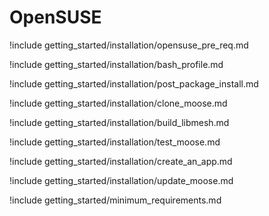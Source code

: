 # OpenSUSE

!include getting_started/installation/opensuse_pre_req.md

!include getting_started/installation/bash_profile.md

!include getting_started/installation/post_package_install.md

!include getting_started/installation/clone_moose.md

!include getting_started/installation/build_libmesh.md

!include getting_started/installation/test_moose.md

!include getting_started/installation/create_an_app.md

!include getting_started/installation/update_moose.md

!include getting_started/minimum_requirements.md
